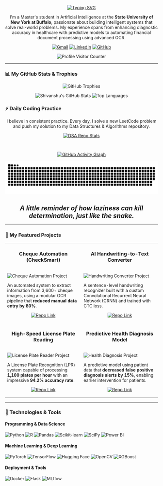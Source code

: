 <div align="center">
  <a href="https://git.io/typing-svg"><img src="https://readme-typing-svg.demolab.com?font=Fira+Code&weight=700&size=40&pause=1000&color=00BFFF&center=true&vCenter=true&width=1000&lines=Hi+there%2C+I'm+Shivanshu+Mishra+👋;AI+%26+Machine+Learning+Engineer;Specializing+in+Computer+Vision+%26+NLP;Let's+build+the+future+together." alt="Typing SVG" /></a>
</div>

<p align="center">
  I'm a Master's student in Artificial Intelligence at the <b>State University of New York at Buffalo</b>, passionate about building intelligent systems that solve real-world problems. My experience spans from enhancing diagnostic accuracy in healthcare with predictive models to automating financial document processing using advanced OCR.
</p>

<p align="center">
  <a href="mailto:shivanshu985@gmail.com" target="_blank"><img src="https://img.shields.io/badge/Gmail-D14836?style=for-the-badge&logo=gmail&logoColor=white" alt="Gmail"/></a>
  <a href="LINK_TO_YOUR_LINKEDIN" target="_blank"><img src="https://img.shields.io/badge/LinkedIn-0077B5?style=for-the-badge&logo=linkedin&logoColor=white" alt="LinkedIn"/></a>
  <a href="https://github.com/shivanshu2109" target="_blank"><img src="https://img.shields.io/badge/GitHub-181717?style=for-the-badge&logo=github&logoColor=white" alt="GitHub"/></a>
</p>

<p align="center">
  <img src="https://komarev.com/ghpvc/?username=shivanshu2109&color=00BFFF&style=flat-square" alt="Profile Visitor Counter"/>
</p>

---

### 📊 My GitHub Stats & Trophies

<div align="center">
  <img src="https://github-profile-trophy.vercel.app/?username=shivanshu2109&theme=tokyonight&no-frame=true&no-bg=true&margin-w=15&margin-h=15" alt="GitHub Trophies"/>
</div>
<p align="center">
  <img width="49%" src="https://github-readme-stats.vercel.app/api?username=shivanshu2109&show_icons=true&theme=tokyonight&icon_color=00BFFF&hide_border=true&count_private=true" alt="Shivanshu's GitHub Stats" />
  <img width="49%" src="https://github-readme-stats.vercel.app/api/top-langs/?username=shivanshu2109&layout=compact&theme=tokyonight&hide_border=true&langs_count=8" alt="Top Languages" />
</p>

### ⚡ Daily Coding Practice
<p align="center">
  I believe in consistent practice. Every day, I solve a new LeetCode problem and push my solution to my Data Structures & Algorithms repository.
<p align="center">
    <a href="https://github.com/shivanshu2109/DSA">
      <img src="https://github-readme-stats.vercel.app/api/pin/?username=shivanshu2109&repo=DSA&theme=tokyonight&hide_border=true&icon_color=00BFFF" alt="DSA Repo Stats"/>
    </a>
</p>
  <br>
<p align="center">
    <a href="https://github.com/shivanshu2109">
      <img src="https://github-readme-activity-graph.vercel.app/graph?username=shivanshu2109&bg_color=1a1b27&color=79ff97&line=79ff97&point=ffffff&area=true&hide_border=true" alt="GitHub Activity Graph"/>
    </a>
  </p>
</p>

<div align="center">
  <img src="https://raw.githubusercontent.com/platane/platane/output/github-contribution-grid-snake.svg?user=shivanshu2109" alt="snake" />
  <h2><em>A little reminder of how laziness can kill determination, just like the snake.</em></h2>
</div>

---

### 🚀 My Featured Projects

<table>
  <tr>
    <td width="50%" valign="top">
      <h3 align="center">Cheque Automation (CheckSmart)</h3>
      <br />
      <img src="LINK_TO_YOUR_PROJECT_IMAGE_OR_GIF_1" alt="Cheque Automation Project" width="100%">
      <br />
      <p>An automated system to extract information from 3,600+ cheque images, using a modular OCR pipeline that <b>reduced manual data entry by 80%</b>.</p>
      <p align="center">
        <a href="LINK_TO_YOUR_REPO_HERE_1">
          <img src="https://img.shields.io/badge/Repo_Link-00BFFF?style=for-the-badge&logo=github&logoColor=white&animation=pulse" alt="Repo Link"/>
        </a>
      </p>
    </td>
    <td width="50%" valign="top">
      <h3 align="center">AI Handwriting-to-Text Converter</h3>
      <br />
      <img src="LINK_TO_YOUR_PROJECT_IMAGE_OR_GIF_2" alt="Handwriting Converter Project" width="100%">
      <br />
      <p>A sentence-level handwriting recognizer built with a custom Convolutional Recurrent Neural Network (CRNN) and trained with CTC loss.</p>
      <p align="center">
        <a href="LINK_TO_YOUR_REPO_HERE_2">
          <img src="https://img.shields.io/badge/Repo_Link-00BFFF?style=for-the-badge&logo=github&logoColor=white&animation=pulse" alt="Repo Link"/>
        </a>
      </p>
    </td>
  </tr>
  <tr>
    <td width="50%" valign="top">
      <h3 align="center">High-Speed License Plate Reading</h3>
      <br />
      <img src="LINK_TO_YOUR_PROJECT_IMAGE_OR_GIF_3" alt="License Plate Reader Project" width="100%">
      <br />
      <p>A License Plate Recognition (LPR) system capable of processing <b>1,100 plates per hour</b> with an impressive <b>94.2% accuracy rate</b>.</p>
      <p align="center">
        <a href="LINK_TO_YOUR_REPO_HERE_3">
          <img src="https://img.shields.io/badge/Repo_Link-00BFFF?style=for-the-badge&logo=github&logoColor=white&animation=pulse" alt="Repo Link"/>
        </a>
      </p>
    </td>
    <td width="50%" valign="top">
      <h3 align="center">Predictive Health Diagnosis Model</h3>
      <br />
      <img src="LINK_TO_YOUR_PROJECT_IMAGE_OR_GIF_4" alt="Health Diagnosis Project" width="100%">
      <br />
      <p>A predictive model using patient data that <b>decreased false positive diagnosis alerts by 15%</b>, enabling earlier intervention for patients.</p>
      <p align="center">
        <a href="LINK_TO_YOUR_REPO_HERE_4">
          <img src="https://img.shields.io/badge/Repo_Link-00BFFF?style=for-the-badge&logo=github&logoColor=white&animation=pulse" alt="Repo Link"/>
        </a>
      </p>
    </td>
  </tr>
</table>

---

### 🔧 Technologies & Tools

<h4>Programming & Data Science</h4>
<p>
  <img src="https://img.shields.io/badge/Python-3776AB?style=for-the-badge&logo=python&logoColor=white" alt="Python"/>
  <img src="https://img.shields.io/badge/R-276DC3?style=for-the-badge&logo=r&logoColor=white" alt="R"/>
  <img src="https://img.shields.io/badge/Pandas-150458?style=for-the-badge&logo=pandas&logoColor=white" alt="Pandas"/>
  <img src="https://img.shields.io/badge/scikit--learn-F7931E?style=for-the-badge&logo=scikit-learn&logoColor=white" alt="Scikit-learn"/>
  <img src="https://img.shields.io/badge/SciPy-8CAAE6?style=for-the-badge&logo=scipy&logoColor=white" alt="SciPy"/>
  <img src="https://img.shields.io/badge/Power%20BI-F2C811?style=for-the-badge&logo=powerbi&logoColor=black" alt="Power BI"/>
</p>

<h4>Machine Learning & Deep Learning</h4>
<p>
  <img src="https://img.shields.io/badge/PyTorch-EE4C2C?style=for-the-badge&logo=pytorch&logoColor=white" alt="PyTorch"/>
  <img src="https://img.shields.io/badge/TensorFlow-FF6F00?style=for-the-badge&logo=tensorflow&logoColor=white" alt="TensorFlow"/>
  <img src="https://img.shields.io/badge/Hugging%20Face-FFD21E?style=for-the-badge&logo=huggingface&logoColor=black" alt="Hugging Face"/>
  <img src="https://img.shields.io/badge/OpenCV-5C3EE8?style=for-the-badge&logo=opencv&logoColor=white" alt="OpenCV"/>
  <img src="https://img.shields.io/badge/XGBoost-006600?style=for-the-badge&logo=xgboost&logoColor=white" alt="XGBoost"/>
</p>

<h4>Deployment & Tools</h4>
<p>
  <img src="https://img.shields.io/badge/Docker-2496ED?style=for-the-badge&logo=docker&logoColor=white" alt="Docker"/>
  <img src="https://img.shields.io/badge/Flask-000000?style=for-the-badge&logo=flask&logoColor=white" alt="Flask"/>
  <img src="https://img.shields.io/badge/MLflow-0084D5?style=for-the-badge&logo=mlflow&logoColor=white" alt="MLflow"/>
</p>
